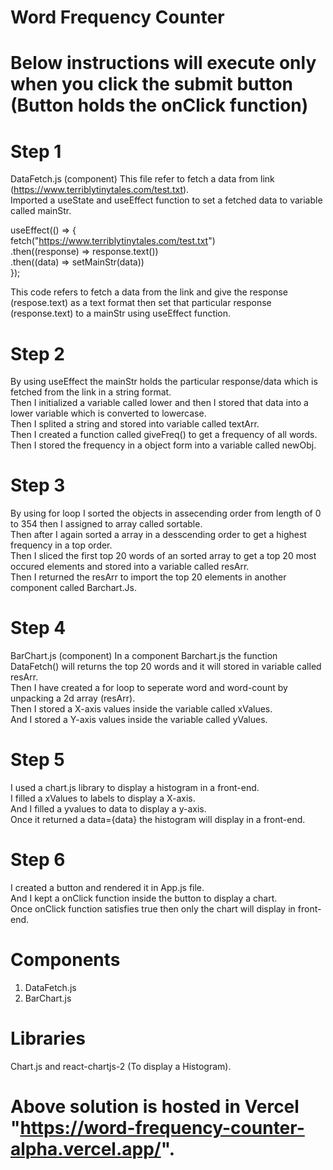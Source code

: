 # Word Frequency Counter

# Below instructions will execute only when you click the submit button (Button holds the onClick function)

# Step 1
DataFetch.js (component)
This file refer to fetch a data from link (https://www.terriblytinytales.com/test.txt). <br>
Imported a useState and useEffect function to set a fetched data to variable called mainStr. <br>

useEffect(() => { <br>
    fetch("https://www.terriblytinytales.com/test.txt") <br>
    .then((response) => response.text()) <br>
    .then((data) => setMainStr(data)) <br>
  }); <br>
  
This code refers to fetch a data from the link and give the response (respose.text) as a text format then set that particular response (response.text) to a mainStr using useEffect function.

# Step 2
By using useEffect the mainStr holds the particular response/data which is fetched from the link in a string format. <br>
Then I initialized a variable called lower and then I stored that data into a lower variable which is converted to lowercase. <br>
Then I splited a string and stored into variable called textArr. <br>
Then I created a function called giveFreq() to get a frequency of all words. <br>
Then I stored the frequency in a object form into a variable called newObj. <br>

# Step 3
By using for loop I sorted the objects in assecending order from length of 0 to 354 then I assigned to array called sortable. <br>
Then after I again sorted a array in a desscending order to get a highest frequency in a top order. <br>
Then I sliced the first top 20 words of an sorted array to get a top 20 most occured elements and stored into a variable called resArr. <br>
Then I returned the resArr to import the top 20 elements in another component called Barchart.Js.

# Step 4
BarChart.js (component)
In a component Barchart.js the function DataFetch() will returns the top 20 words and it will stored in variable called resArr. <br>
Then I have created a for loop to seperate word and word-count by unpacking a 2d array (resArr). <br>
Then I stored a X-axis values inside the variable called xValues. <br>
And I stored a Y-axis values inside the variable called yValues. <br>

# Step 5
I used a chart.js library to display a histogram in a front-end. <br>
I filled a xValues to labels to display a X-axis. <br>
And I filled a yvalues to data to display a y-axis. <br>
Once it returned a data={data} the histogram will display in a front-end. <br>

# Step 6 
I created a button and rendered it in App.js file. <br>
And I kept a onClick function inside the button to display a chart. <br>
Once onClick function satisfies true then only the chart will display in front-end. <br>

# Components
1. DataFetch.js <br>
2. BarChart.js <br>

# Libraries
Chart.js and react-chartjs-2 (To display a Histogram).

# Above solution is hosted in Vercel "https://word-frequency-counter-alpha.vercel.app/".



